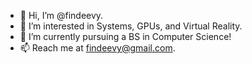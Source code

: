- 👋 Hi, I’m @findeevy.
- 👀 I’m interested in Systems, GPUs, and Virtual Reality.
- 🌱 I’m currently pursuing a BS in Computer Science! 
- 📫 Reach me at findeevy@gmail.com.
